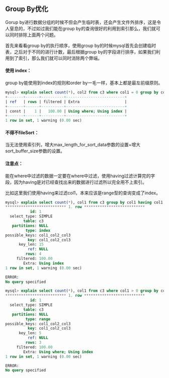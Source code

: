 ## Group By优化

Gorup by进行数据分组的时候不但会产生临时表，还会产生文件外排序，这是令人窒息的，不过如过我们能在group by的查询很好的利用到索引那么，我们就可以同时排除上面两个问题。

首先来看看group by的执行顺序，使用group by的时候mysql首先会创建临时表，之后对于不同的进行计数，最后根据group by的字段进行排序，如果我们利用到了索引，那么我们就可以同时消除两个弊端。

#### 使用 index：

group by能使用到index的规则和order by一毛一样，基本上都是最左前缀原则。

```sql
mysql> explain select count(*), col2 from c3 where col1 = 0 group by col2;
+-------+------+----------+--------------------------+
| ref   | rows | filtered | Extra                    |
+-------+------+----------+--------------------------+
| const |    1 |   100.00 | Using where; Using index |
+-------+------+----------+--------------------------+
1 row in set, 1 warning (0.00 sec)
```

#### 不得不fileSort：

当无法使用索引列，增大max_length_for_sort_data参数的设置+增大sort_buffer_size参数的设置。

#### 注意点：

能在where中过滤的数据一定要在where中过滤，使用having过滤计算完的字段，因为having是对已经查找出来的数据进行过滤所以完全用不上索引。

比如这里我们使用having来过滤col1，本来应该是range型的查询变成了index。

```sql
mysql> explain select count(*), col1 from c3 group by col1 having col1 > 0 \G;
*************************** 1. row ***************************
           id: 1
  select_type: SIMPLE
        table: c3
   partitions: NULL
         type: index
possible_keys: col1_col2_col3
          key: col1_col2_col3
      key_len: 15
          ref: NULL
         rows: 4
     filtered: 100.00
        Extra: Using index
1 row in set, 1 warning (0.00 sec)

ERROR: 
No query specified
```

```sql
mysql> explain select count(*), col1 from c3 where col1 > 0 group by col1 \G;
*************************** 1. row ***************************
           id: 1
  select_type: SIMPLE
        table: c3
   partitions: NULL
         type: range
possible_keys: col1_col2_col3
          key: col1_col2_col3
      key_len: 5
          ref: NULL
         rows: 3
     filtered: 100.00
        Extra: Using where; Using index
1 row in set, 1 warning (0.00 sec)

ERROR: 
No query specified
```

